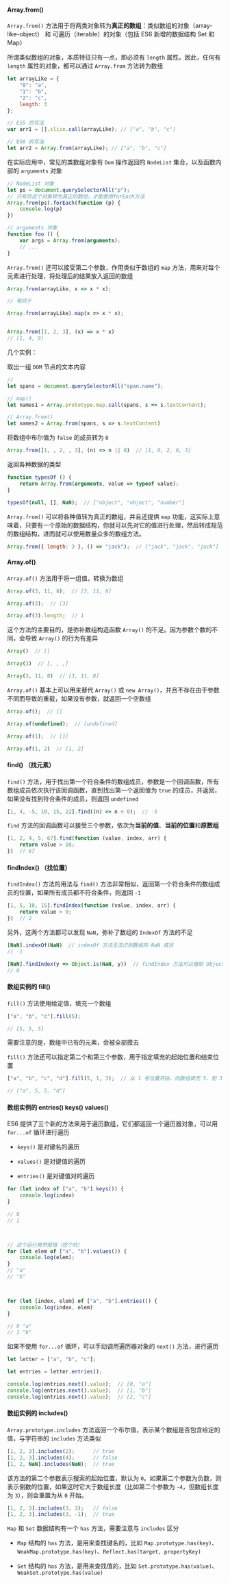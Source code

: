 #### Array.from()

```Array.from()``` 方法用于将两类对象转为**真正的数组**：类似数组的对象（array-like-object） 和 可遍历（iterable）的对象（包括 ES6 新增的数据结构 Set 和 Map）

所谓类似数组的对象，本质特征只有一点，即必须有 ```length``` 属性。因此，任何有 ```length``` 属性的对象，都可以通过 ```Array.from``` 方法转为数组

```js
let arrayLike = {
    "0": "a",
    "1": "b",
    "2": "c",
    length: 3
};

// ES5 的写法
var arr1 = [].slice.call(arrayLike); // ["a", "b", "c"]

// ES6 的写法
let arr2 = Array.from(arrayLike); // ["a", "b", "c"]
```

在实际应用中，常见的类数组对象有 ```Dom``` 操作返回的 ```NodeList``` 集合，以及函数内部的 ```arguments``` 对象

```js
// NodeList 对象
let ps = document.querySelectorAll("p");
// 只有将这个对象转为真正的数组，才能使用forEach方法
Array.from(ps).forEach(function (p) {
    console.log(p)
})

// arguments 对象
function foo () {
    var args = Array.from(arguments);
    // ...
}
```

```Array.from()``` 还可以接受第二个参数，作用类似于数组的 ```map``` 方法，用来对每个元素进行处理，将处理后的结果放入返回的数组

```js
Array.from(arrayLike, x => x * x);

// 等同于

Array.from(arrayLike).map(x => x * x);


Array.from([1, 2, 3], (x) => x * x)
// [1, 4, 9]
```

几个实例：

取出一组 ```DOM``` 节点的文本内容

```js
// 
let spans = document.querySelectorAll("span.name");

// map()
let names1 = Array.prototype.map.call(spans, s => s.textContent);

// Array.from()
let names2 = Array.from(spans, s => s.textContent)
```

将数组中布尔值为 ```false``` 的成员转为 ```0```

```js
Array.from([1, , 2, , 3], (n) => n || 0)  // [1, 0, 2, 0, 3]
```

返回各种数据的类型

```js
function typesOf () {
    return Array.from(arguments, value => typeof value);
}

typesOf(null, [], NaN);  // ["object", "object", "number"]
```

```Array.from()``` 可以将各种值转为真正的数组，并且还提供 ```map``` 功能，这实际上意味着，只要有一个原始的数据结构，你就可以先对它的值进行处理，然后转成规范的数组结构，进而就可以使用数量众多的数组方法。

```js
Array.from({ length: 3 }, () => "jack");  // ["jack", "jack", "jack"]
```




#### Array.of()

```Array.of()``` 方法用于将一组值，转换为数组

```js
Array.of(3, 11, 8);  // [3, 11, 8]

Array.of(3);  // [3]

Array.of(3).length;  // 1
```

这个方法的主要目的，是弥补数组构造函数 ```Array()``` 的不足。因为参数个数的不同，会导致 ```Array()``` 的行为有差异

```js
Array()  // []

Array(3)  // [, , ,]

Array(3, 11, 8)  // [3, 11, 8]
```

```Array.of()``` 基本上可以用来替代 ```Array()``` 或 ```new Array()```，并且不存在由于参数不同而导致的重载，如果没有参数，就返回一个空数组

```js
Array.of();  // []

Array.of(undefined);  // [undefined]

Array.of(1);  // [1]

Array.of(1, 2)  // [1, 2]
```

#### find() （找元素）

```find()``` 方法，用于找出第一个符合条件的数组成员，参数是一个回调函数，所有数组成员依次执行该回调函数，直到找出第一个返回值为 ```true``` 的成员，并返回，如果没有找到符合条件的成员，则返回 ```undefined```

```js
[1, 4, -5, 10, 15, 22].find((n) => n < 0);  // -5
```

```find``` 方法的回调函数可以接受三个参数，依次为**当前的值**、**当前的位置**和**原数组**

```js
[1, 2, 4, 5, 67].find(function (value, index, arr) {
    return value > 10;
})  // 67
```

#### findIndex() （找位置）

```findIndex()``` 方法的用法与 ```find()``` 方法非常相似，返回第一个符合条件的数组成员的位置，如果所有成员都不符合条件，则返回 ```-1```

```js
[1, 5, 10, 15].findIndex(function (value, index, arr) {
    return value > 9;
})  // 2
```

另外，这两个方法都可以发现 ```NaN```，弥补了数组的 ```IndexOf``` 方法的不足

```js
[NaN].indexOf(NaN)  // indexOf 方法无法识别数组的 NaN 成员
// -1

[NaN].findIndex(y => Object.is(NaN, y))  // findIndex 方法可以借助 Object.is 方法做到
// 0
```


#### 数组实例的 fill()

```fill()``` 方法使用给定值，填充一个数组

```js
["a", "b", "c"].fill(5);

// [5, 5, 5]
```

需要注意的是，数组中已有的元素，会被全部摸去

```fill()``` 方法还可以指定第二个和第三个参数，用于指定填充的起始位置和结束位置

```js
["a", "b", "c", "d"].fill(5, 1, 3);  // 从 1 号位置开始，向数组填充 5，到 3 号位置截至

// ["a", 5, 5, "d"]
```



#### 数组实例的 entries() keys() values()

ES6 提供了三个新的方法来用于遍历数组，它们都返回一个遍历器对象，可以用 ```for...of``` 循环进行遍历

* ```keys()``` 是对键名的遍历

* ```values()``` 是对键值的遍历

* ```entries()``` 是对键值对的遍历

```js
for (let index of ["a", "b"].keys()) {
    console.log(index)
}

// 0
// 1



// 这个运行竟然报错（挖个坑）
for (let elem of ["a", "b"].values()) {
    console.log(elem);
}
// "a"
// "b"



for (let [index, elem] of ["a", "b"].entries()) {
    console.log(index, elem)
}

// 0 "a"
// 1 "b"

```

如果不使用 ```for...of``` 循环，可以手动调用遍历器对象的 ```next()``` 方法，进行遍历

```js
let letter = ["a", "b", "c"];

let entries = letter.entries();

console.log(entries.next().value);  // [0, "a"]
console.log(entries.next().value);  // [1, "b"]
console.log(entries.next().value);  // [2, "c"]
```



#### 数组实例的 includes()

```Array.prototype.includes``` 方法返回一个布尔值，表示某个数组是否包含给定的值，与字符串的 ```includes``` 方法类似

```js
[1, 2, 3].includes(2);      // true
[1, 2, 3].includes(4);      // false
[1, 2, NaN].includes(NaN);  // true
```

该方法的第二个参数表示搜索的起始位置，默认为 ```0```。如果第二个参数为负数，则表示倒数的位置，如果这时它大于数组长度（比如第二个参数为 ```-4```，但数组长度为 ```3```），则会重置为从 ```0``` 开始。

```js
[1, 2, 3].includes(3, 3);   // false
[1, 2, 3].includes(3, -1);  // true
```

```Map``` 和 ```Set``` 数据结构有一个 ```has``` 方法，需要注意与 ```includes``` 区分

* ```Map``` 结构的 ```has``` 方法，是用来查找键名的，比如 ```Map.prototype.has(key)```、```WeakMap.prototype.has(key)```、```Reflect.has(target, propertyKey)```

* ```Set``` 结构的 ```has``` 方法，是用来查找值的，比如 ```Set.prototype.has(value)```、```WeakSet.prototype.has(value)```